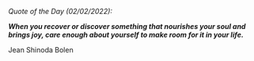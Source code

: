 *Quote of the Day (02/02/2022):*

_**When you recover or discover something that nourishes your soul and brings joy, care enough about yourself to make room for it in your life.**_

Jean Shinoda Bolen